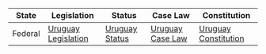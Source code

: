 | State | Legislation | Status | Case Law | Constitution |
|-------|-------------|--------|----------|-------------|
| Federal | [Uruguay Legislation](https://legislativo.parlamento.gub.uy/temporales/leyes.pl) | [Uruguay Status](https://www.impo.com.uy/base/normativas/) | [Uruguay Case Law](https://www.poderjudicial.gub.uy/institucional/jurisprudencia.html) | [Uruguay Constitution](https://www.constituteproject.org/constitution/Uruguay_2004.pdf) |
